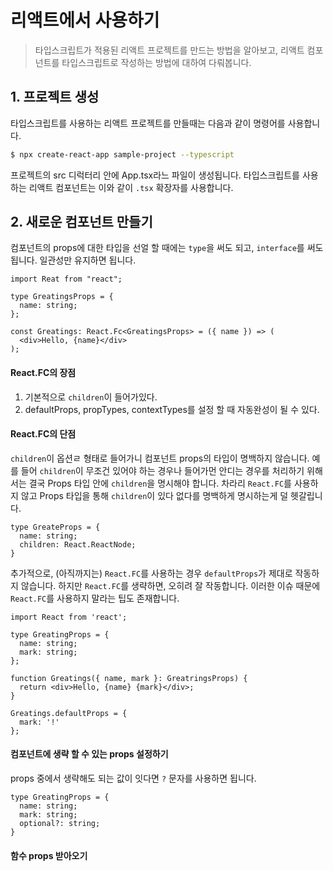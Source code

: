 # 리액트에서 사용하기

> 타입스크립트가 적용된 리액트 프로젝트를 만드는 방법을 알아보고, 리액트 컴포넌트를 타입스크립트로 작성하는 방법에 대하여 다뤄봅니다.

## 1. 프로젝트 생성

타입스크립트를 사용하는 리액트 프로젝트를 만들때는 다음과 같이 명령어를 사용합니다.

```zsh
$ npx create-react-app sample-project --typescript
```

프로젝트의 src 디럭터리 안에 App.tsx라느 파일이 생성됩니다. 타입스크립트를 사용하는 리액트 컴포넌트는 이와 같이 `.tsx` 확장자를 사용합니다.

## 2. 새로운 컴포넌트 만들기

컴포넌트의 props에 대한 타입을 선얼 할 때에는 `type`을 써도 되고, `interface`를 써도 됩니다. 일관성만 유지하면 됩니다.

```TSX
import Reat from "react";

type GreatingsProps = {
  name: string;
};

const Greatings: React.Fc<GreatingsProps> = ({ name }) => (
  <div>Hello, {name}</div>
);
```

#### React.FC의 장점

1. 기본적으로 `children`이 들어가있다.
2. defaultProps, propTypes, contextTypes를 설정 할 때 자동완성이 될 수 있다.

#### React.FC의 단점

`children`이 옵션ㄹ 형태로 들어가니 컴포넌트 props의 타입이 명백하지 않습니다. 예를 들어 `children`이 무조건 있어야 하는 경우나 들어가먼 안디는 경우를 처리하기 위해서는 결국 Props 타입 안에 `children`을 명시해야 합니다. 차라리 `React.FC`를 사용하지 않고 Props 타입을 통해 `children`이 있다 없다를 명백하게 명시하는게 덜 헷갈립니다.

```TSX
type GreateProps = {
  name: string;
  children: React.ReactNode;
}
```

추가적으로, (아직까지는) `React.FC`를 사용하는 경우 `defaultProps`가 제대로 작동하지 않습니다. 하지만 `React.FC`를 생략하면, 오히려 잘 작동합니다. 이러한 이슈 때문에 `React.FC`를 사용하지 말라는 팁도 존재합니다.

```TSX
import React from 'react';

type GreatingProps = {
  name: string;
  mark: string;
};

function Greatings({ name, mark }: GreatringsProps) {
  return <div>Hello, {name} {mark}</div>;
}

Greatings.defaultProps = {
  mark: '!'
};
```

#### 컴포넌트에 생략 할 수 있는 props 설정하기

props 중에서 생략해도 되는 값이 잇다면 `?` 문자를 사용하면 됩니다.

```TSX
type GreatingProps = {
  name: string;
  mark: string;
  optional?: string;
}
```

#### 함수 props 받아오기
